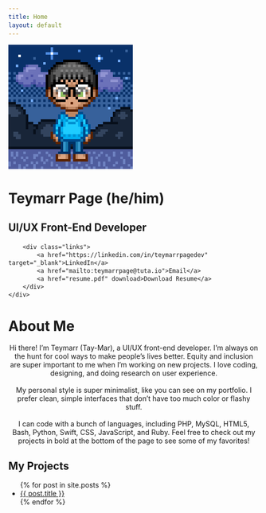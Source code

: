 ```yaml
---
title: Home
layout: default
---
```


<link rel="stylesheet" href="style.css">

<div class="container">
    <div class="left">
        <img src="avatar.png" alt="Teymarr's Profile Picture" class="profile-pic">

    
<h1 class="name">Teymarr Page (he/him)</h1>
<h2 class="job-title">UI/UX Front-End Developer</h2>

        <div class="links">
            <a href="https://linkedin.com/in/teymarrpagedev" target="_blank">LinkedIn</a>
            <a href="mailto:teymarrpage@tuta.io">Email</a>
            <a href="resume.pdf" download>Download Resume</a>
        </div>
    </div>

 <div class="about-me">
    <h1>About Me</h1>
<p style="text-align: center;">
  Hi there! I’m Teymarr (Tay-Mar), a UI/UX front-end developer. I’m always on the hunt for cool ways to make people’s lives better. Equity and inclusion are super important to me when I’m working on new projects. I love coding, designing, and doing research on user experience.
  <br><br>
  My personal style is super minimalist, like you can see on my portfolio. I prefer clean, simple interfaces that don’t have too much color or flashy stuff.
  <br><br>
  I can code with a bunch of languages, including PHP, MySQL, HTML5, Bash, Python, Swift, CSS, JavaScript, and Ruby. Feel free to check out my projects in bold at the bottom of the page to see some of my favorites!
</p>


<div class="projects">
    <h2>My Projects</h2>
    <ul class="project-list">
        {% for post in site.posts %}
            <li>
                <a href="{{ post.url | relative_url }}">{{ post.title }}</a>
            </li>
        {% endfor %}
    </ul>
</div>

